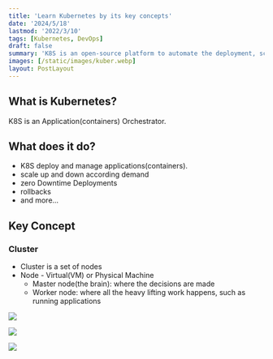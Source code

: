 ```yaml
---
title: 'Learn Kubernetes by its key concepts'
date: '2024/5/18'
lastmod: '2022/3/10'
tags: [Kubernetes, DevOps]
draft: false
summary: 'K8S is an open-source platform to automate the deployment, scaling, and management of containerized applications across clusters of machines.'
images: [/static/images/kuber.webp]
layout: PostLayout
---
```

## What is Kubernetes?
K8S is an Application(containers) Orchestrator. 

## What does it do?
- K8S deploy and manage applications(containers).
- scale up and down according demand
- zero Downtime Deployments
- rollbacks
- and more...

## Key Concept
### Cluster
- Cluster is a set of nodes
- Node - Virtual(VM) or Physical Machine
  - Master node(the brain): where the decisions are made
  - Worker node: where all the heavy lifting work happens, such as running applications

![](/static/images/kuber-1.png)

![](/static/images/kuber-2.png)

![](/static/images/kuber-3.png)
